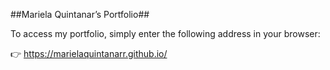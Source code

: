 ##Mariela Quintanar’s Portfolio##

To access my portfolio, simply enter the following address in your browser:

👉 https://marielaquintanarr.github.io/



